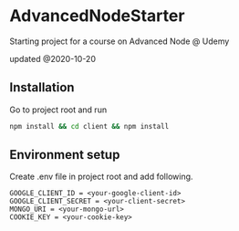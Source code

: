 # AdvancedNodeStarter

Starting project for a course on Advanced Node @ Udemy

updated @2020-10-20

## Installation

Go to project root and run

```bash
npm install && cd client && npm install
```

## Environment setup

Create .env file in project root and add following.

```
GOOGLE_CLIENT_ID = <your-google-client-id>
GOOGLE_CLIENT_SECRET = <your-client-secret>
MONGO_URI = <your-mongo-url>
COOKIE_KEY = <your-cookie-key>
```
